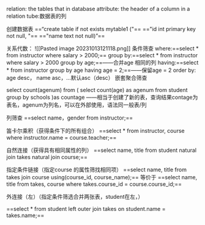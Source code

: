 relation: the tables that in database
attribute: the header of a column in a relation
tube:数据表的列

创建数据表
==“create table  if not exists mytable1 ("==
=="id int primary key not null, "==
=="name text not null)”==


关系代数：
![[Pasted image 20231013121118.png]]
条件筛查
where:==select * from instructor where salary > 2000;==
group by:==select * from instructor where salary > 2000 group by age;==——合并age 相同的列
having:==select * from instructor group by age having age = 2;==——保留age = 2
order by: age desc， name asc，...默认asc（desc）
嵌套聚合筛查

select count(agenum)  from
(
	select count(age)
	as agenum
	from student
	group by schools
)as countage
——相当于创建了新的表，查询结果contage为表名，agenum为列名，可以在外部使用，语法同一般表/列

列筛查
==select name，gender from instructor;==

笛卡尔乘积（获得条件下的所有组合）
==select * from instructor, course where instructor.name = course.teacher;==

自然连接（获得具有相同属性的列）
==select name, title from student natural join takes natural join course;==

指定条件链接（指定course 的属性筛找相同项）
==select name, title from takes join course using(course_id, course_name);==
等价于
==select name, title from takes, course where takes.course_id = course.course_id;==

外连接（左）（指定条件筛选合并两张表，student在左，）

==select * from student left outer join takes on student.name = takes.name;==

